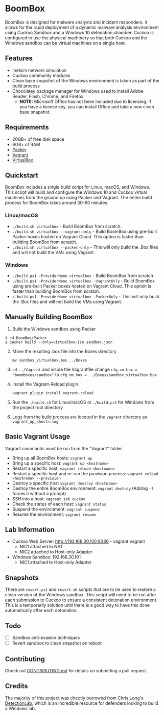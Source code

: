 # BoomBox

BoomBox is designed for malware analysts and incident responders. It allows for the rapid deployment of a dynamic malware analysis environment using Cuckoo Sandbox and a Windows 10 detonation chamber. Cuckoo is configured to use the physical machinery so that both Cuckoo and the Windows sandbox can be virtual machines on a single host.

## Features

*   Inetsim network simulation
*   Cuckoo community modules
*   Clean base snapshot of the Windows environment is taken as part of the build process
*   Chocolatey package manager for Windows used to install Adobe Reader, Flash, Chrome, and Firefox.
    *   **NOTE:** Microsoft Office has not been included due to licensing. If you have a license key, you can install Office and take a new clean base snapshot.


## Requirements
*   20GB+ of free disk space
*   6GB+ of RAM
*   [Packer](https://www.packer.io/downloads.html)
*   [Vagrant](https://www.vagrantup.com/downloads.html)
*   [VirtualBox](https://www.virtualbox.org/wiki/Downloads)

## Quickstart

BoomBox includes a single build script for Linux, macOS, and Windows. This script will build and configure the Windows 10 and Cuckoo virtual machines from the ground up using Packer and Vagrant. The entire build process for BoomBox takes around 30-60 minutes.

### Linux/macOS
-   `./build.sh virtualbox` - Build BoomBox from scratch.
-   `./build.sh virtualbox --vagrant-only` - Build BoomBox using pre-built Packer boxes hosted on Vagrant Cloud. This option is faster than building BoomBox from scratch.
-   `./build.sh virtualbox --packer-only` - This will only build the .Box files and will not build the VMs using Vagrant.

### Windows
-   `./build.ps1 -ProviderName virtualbox` - Build BoomBox from scratch.
-   `./build.ps1 -ProviderName virtualbox -VagrantOnly` - Build BoomBox using pre-built Packer boxes hosted on Vagrant Cloud. This option is faster than building BoomBox from scratch.
-   `/.build.ps1 -ProviderName virtualbox -PackerOnly` - This will only build the .Box files and will not build the VMs using Vagrant.

## Manually Building BoomBox
1.  Build the Windows sandbox using Packer

```
$ cd BoomBox/Packer
$ packer build --only=virtualbox-iso sandbox.json
```

2.  Move the resulting .box file into the Boxes directory

    `mv sandbox_virtualbox.box ../Boxes`

3.  `cd ../Vagrant` and inside the Vagrantfile change `cfg.vm.box = "boomboxes/sandbox"` to `cfg.vm.box = ../Boxes/sandbox_virtualbox.box`

4.  Install the Vagrant-Reload plugin

    `vagrant plugin install vagrant-reload`

5.  Run the `./build.sh` for Linux/macOS or `./build.ps1` for Windows from the project root directory

6.  Logs from the build process are located in the `Vagrant` directory as `vagrant_up_<host>.log`

## Basic Vagrant Usage
Vagrant commands must be run from the "Vagrant" folder.

*   Bring up all BoomBox hosts: `vagrant up`
*   Bring up a specific host: `vagrant up <hostname>`
*   Restart a specific host: `vagrant reload <hostname>`
*   Restart a specific host and re-run the provision process: `vagrant reload <hostname> --provision`
*   Destroy a specific host `vagrant destroy <hostname>`
*   Destroy the entire BoomBox environment: `vagrant destroy` (Adding `-f` forces it without a prompt)
*   SSH into a host: `vagrant ssh cuckoo`
*   Check the status of each host: `vagrant status`
*   Suspend the environment: `vagrant suspend`
*   Resume the environment: `vagrant resume`

## Lab Information
*   Cuckoo Web Server: http://192.168.30.100:8080 - vagrant:vagrant
    *   NIC1 attached to NAT
    *   NIC2 attached to Host-only Adapter
*   Windows Sandbox: 192.168.30.101
    *   NIC1 attached to Host-only Adapter

## Snapshots
There are `revert.ps1` and `revert.sh` scripts that are to be used to restore a clean version of the Windows sandbox. This script will need to be run after each submission to Cuckoo to ensure a consistent detonation environment. This is a temporarily solution until there is a good way to have this done automatically after each detonation.

## Todo
- [ ]  Sandbox anti-evasion techniques
- [ ]  Revert sandbox to clean snapshot on reboot

## Contributing
Check out [CONTRIBUTING.md](./CONTRIBUTING.md) for details on submitting a pull request.

## Credits
The majority of this project was directly borrowed from Chris Long's [DetectionLab](https://github.com/clong/DetectionLab), which is an incredible resource for defenders looking to build a Windows lab.
